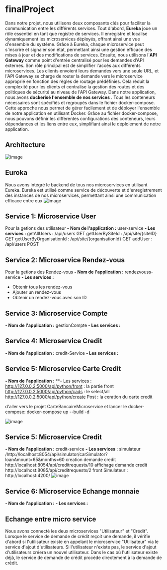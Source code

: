 # finalProject
Dans notre projet, nous utilisons deux composants clés pour faciliter la communication entre les différents services. 
Tout d'abord, **Eureka** joue un rôle essentiel en tant que registre de services. Il enregistre et localise dynamiquement les microservices déployés, offrant ainsi une vue d'ensemble du système. 
Grâce à Eureka, chaque microservice peut s'inscrire et signaler son état, permettant ainsi une gestion efficace des mises à jour et des modifications de services.
Ensuite, nous utilisons l'**API Gateway** comme point d'entrée centralisé pour les demandes d'API externes.
Son rôle principal est de simplifier l'accès aux différents microservices. 
Les clients envoient leurs demandes vers une seule URL, et l'API Gateway se charge de router la demande vers le microservice approprié en fonction des règles de routage prédéfinies.
Cela réduit la complexité pour les clients et centralise la gestion des routes et des politiques de sécurité au niveau de l'API Gateway.
Dans notre application, nous avons **dockerisé l'ensemble de nos services** . 
Tous les conteneurs nécessaires sont spécifiés et regroupés dans le fichier docker-compose.
Cette approche nous permet de gérer facilement et de déployer l'ensemble de notre application en utilisant Docker. Grâce au fichier docker-compose, nous pouvons définir les différentes configurations des conteneurs,
leurs dépendances et les liens entre eux, simplifiant ainsi le déploiement de notre application.
## Architecture 
![image](https://github.com/azbc1/finalProject/assets/86234200/3fea3e8a-2d38-4630-9ae6-2426553a82a1)

## Euroka 
Nous avons intégré le backend de tous nos microservices en utilisant Eureka. Eureka est utilisé comme service de découverte et d'enregistrement des instances de nos microservices, permettant ainsi une communication efficace entre eux
![image](https://github.com/azbc1/finalProject/assets/86234200/347dd5ec-3fc5-468b-9060-14f245e28a25)


## Service 1: Microservice User  
Pour la getions des utilisateur 
**- Nom de l'application :** user-service
**- Les services :**
getAllUsers : /api/users GET 
getUserBySiteId : /api/site/{siteID} GET
getUserByOrganisationId : /api/site/{organisationId} GET
addUser :  /api/users POST
## Service 2: Microservice Rendez-vous
Pour la getions des Rendez-vous 
**- Nom de l'application :** rendezvouss-service
**- Les services :**
- Obtenir tous les rendez-vous
- Ajouter un rendez-vous
- Obtenir un rendez-vous avec son ID
## Service 3: Microservice Compte
**- Nom de l'application :** gestionCompte
**- Les services :**
## Service 4: Microservice Credit
**- Nom de l'application :** credit-Service
**- Les services :**
## Service 5: Microservice Carte Credit
**- Nom de l'application :** 
**- Les services : 
http://127.0.0.2:5000/api/python/front   : la partie front 
http://127.0.0.2:5000/api/python/cads : le select/all
http://127.0.0.2:5000/api/python/create Post : la ceration du carte credit 

 d'aller vers le projet CarteBancaireMicroservice et lancer le docker-compose: 
 docker-compose up --build -d 
 
 ![image](https://github.com/azbc1/finalProject/assets/86234200/cbfd46b1-e61b-4366-8369-ef587368dd60)

## Service 5: Microservice  Credit
**- Nom de l'application :** credit-service
**- Les services :** simulateur /http://localhost:8054/api/simulator/carSimulator?loanAmount=65&months=60
creation demande credit  http://localhost:8054/api/creditrequests/10
affichage demande credit http://localhost:8085/api/creditrequests/2
front Simulateur : 
http://localhost:4200/
![image](https://github.com/azbc1/finalProject/assets/86858336/06a43d5d-24a7-4d9a-950d-af3827b06d47)

## Service 6: Microservice Echange monnaie
**- Nom de l'application :** 
**- Les services :**
## Echange entre micro service
Nous avons connecté les deux microservices "Utilisateur" et "Crédit". Lorsque le service de demande de crédit reçoit une demande, il vérifie d'abord si l'utilisateur existe en appelant le microservice "Utilisateur" via le service d'ajout d'utilisateurs. Si l'utilisateur n'existe pas, le service d'ajout d'utilisateurs créera un nouvel utilisateur. Dans le cas où l'utilisateur existe déjà, le service de demande de crédit procède directement à la demande de crédit.

